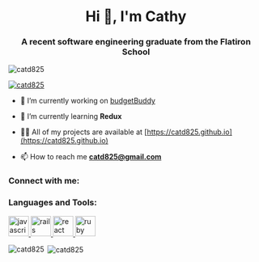 <h1 align="center">Hi 👋, I'm Cathy</h1>
<h3 align="center">A recent software engineering graduate from the Flatiron School</h3>

<p align="left"> <img src="https://komarev.com/ghpvc/?username=catd825&label=Profile%20views&color=0e75b6&style=flat" alt="catd825" /> </p>

<p align="left"> <a href="https://github.com/ryo-ma/github-profile-trophy"><img src="https://github-profile-trophy.vercel.app/?username=catd825" alt="catd825" /></a> </p>

- 🔭 I’m currently working on [budgetBuddy](https://github.com/catd825/budgetBuddy_frontend_Mod5)

- 🌱 I’m currently learning **Redux**

- 👨‍💻 All of my projects are available at [https://catd825.github.io](https://catd825.github.io)

- 📫 How to reach me **catd825@gmail.com**


<h3 align="left">Connect with me:</h3>
<h3 align="left">Languages and Tools:</h3>
<p align="left"> <a href="https://developer.mozilla.org/en-US/docs/Web/JavaScript" target="_blank"> <img src="https://devicons.github.io/devicon/devicon.git/icons/javascript/javascript-original.svg" alt="javascript" width="40" height="40"/> </a> <a href="https://rubyonrails.org" target="_blank"> <img src="https://devicons.github.io/devicon/devicon.git/icons/rails/rails-original-wordmark.svg" alt="rails" width="40" height="40"/> </a> <a href="https://reactjs.org/" target="_blank"> <img src="https://devicons.github.io/devicon/devicon.git/icons/react/react-original-wordmark.svg" alt="react" width="40" height="40"/> </a> <a href="https://www.ruby-lang.org/en/" target="_blank"> <img src="https://devicons.github.io/devicon/devicon.git/icons/ruby/ruby-original-wordmark.svg" alt="ruby" width="40" height="40"/> </a> </p>

<p><img align="left" src="https://github-readme-stats.vercel.app/api/top-langs/?username=catd825&layout=compact" alt="catd825" /></p>

<p>&nbsp;<img align="center" src="https://github-readme-stats.vercel.app/api?username=catd825&show_icons=true" alt="catd825" /></p>

